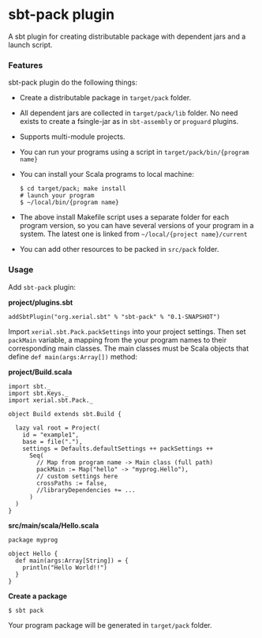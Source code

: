 sbt-pack plugin
========

A sbt plugin for creating distributable package with dependent jars and a launch script.

### Features

sbt-pack plugin do the following things:

- Create a distributable package in `target/pack` folder.
- All dependent jars are collected in `target/pack/lib` folder. No need exists to create a fsingle-jar as in `sbt-assembly` or `proguard` plugins. 
- Supports multi-module projects. 
- You can run your programs using a script in `target/pack/bin/{program name}`
- You can install your Scala programs to local machine:
  
	  $ cd target/pack; make install 
	  # launch your program
	  $ ~/local/bin/{program name}

- The above install Makefile script uses a separate folder for each program version, so you can have several versions of your program in a system. The latest one is linked from `~/local/{project name}/current`

- You can add other resources to be packed in `src/pack` folder. 

### Usage

Add `sbt-pack` plugin:

**project/plugins.sbt**

	addSbtPlugin("org.xerial.sbt" % "sbt-pack" % "0.1-SNAPSHOT")


Import `xerial.sbt.Pack.packSettings` into your project settings. Then set `packMain` variable, a mapping from the your program names to their corresponding main classes. The main classes must be Scala objects that define `def main(args:Array[])` method:

**project/Build.scala**

    import sbt._
    import sbt.Keys._
    import xerial.sbt.Pack._
    
    object Build extends sbt.Build {
    
      lazy val root = Project(
        id = "example1",
        base = file("."),
        settings = Defaults.defaultSettings ++ packSettings ++
          Seq(
            // Map from program name -> Main class (full path)
            packMain := Map("hello" -> "myprog.Hello"),
            // custom settings here
            crossPaths := false,
			//libraryDependencies += ...
          )
      )
    }


**src/main/scala/Hello.scala**


	package myprog
    
    object Hello {
      def main(args:Array[String]) = {
        println("Hello World!!")
      }
    }


**Create a package**

    $ sbt pack
	
Your program package will be generated in `target/pack` folder.


	
